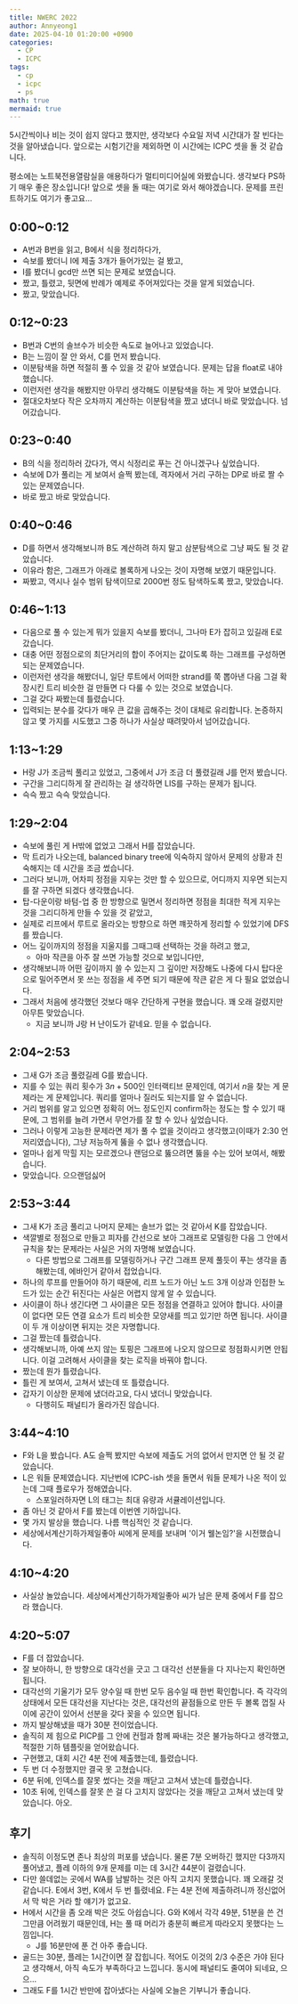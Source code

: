 ```yaml
---
title: NWERC 2022
author: Annyeong1
date: 2025-04-10 01:20:00 +0900
categories:
  - CP
  - ICPC
tags:
  - cp
  - icpc
  - ps
math: true
mermaid: true
---
```

5시간씩이나 비는 것이 쉽지 않다고 했지만, 생각보다 수요일 저녁 시간대가 잘 빈다는 것을 알아냈습니다. 앞으로는 시험기간을 제외하면 이 시간에는 ICPC 셋을 돌 것 같습니다.

평소에는 노트북전용열람실을 애용하다가 멀티미디어실에 와봤습니다. 생각보다 PS하기 매우 좋은 장소입니다! 앞으로 셋을 돌 때는 여기로 와서 해야겠습니다. 문제를 프린트하기도 여기가 좋고요...

## 0:00~0:12
- A번과 B번을 읽고, B에서 식을 정리하다가,
- 슥보를 봤더니 I에 제출 3개가 들어가있는 걸 봤고,
- I를 봤더니 gcd만 쓰면 되는 문제로 보였습니다.
- 짰고, 틀렸고, 뒷면에 반례가 예제로 주어져있다는 것을 알게 되었습니다.
- 짰고, 맞았습니다.

## 0:12~0:23
- B번과 C번의 솔브수가 비슷한 속도로 늘어나고 있었습니다.
- B는 느낌이 잘 안 와서, C를 먼저 봤습니다.
- 이분탐색을 하면 적절히 풀 수 있을 것 같아 보였습니다. 문제는 답을 float로 내야 했습니다.
- 이런저런 생각을 해봤지만 아무리 생각해도 이분탐색을 하는 게 맞아 보였습니다.
- 절대오차보다 작은 오차까지 계산하는 이분탐색을 짰고 냈더니 바로 맞았습니다. 넘어갔습니다.

## 0:23~0:40
- B의 식을 정리하러 갔다가, 역시 식정리로 푸는 건 아니겠구나 싶었습니다.
- 슥보에 D가 풀리는 게 보여서 슬쩍 봤는데, 격자에서 거리 구하는 DP로 바로 짤 수 있는 문제였습니다.
- 바로 짰고 바로 맞았습니다.

## 0:40~0:46
- D를 하면서 생각해보니까 B도 계산하려 하지 말고 삼분탐색으로 그냥 짜도 될 것 같았습니다.
- 이유라 함은, 그래프가 아래로 볼록하게 나오는 것이 자명해 보였기 때문입니다.
- 짜봤고, 역시나 실수 범위 탐색이므로 2000번 정도 탐색하도록 짰고, 맞았습니다.

## 0:46~1:13
- 다음으로 풀 수 있는게 뭐가 있을지 슥보를 봤더니, 그나마 E가 잡히고 있길래 E로 갔습니다.
- 대충 어떤 정점으로의 최단거리의 합이 주어지는 값이도록 하는 그래프를 구성하면 되는 문제였습니다.
- 이런저런 생각을 해봤더니, 일단 루트에서 어떠한 strand를 쭉 뽑아낸 다음 그걸 확장시킨 트리 비슷한 걸 만들면 다 다룰 수 있는 것으로 보였습니다.
- 그걸 갖다 짜봤는데 틀렸습니다.
- 입력되는 분수를 갖다가 매우 큰 값을 곱해주는 것이 대체로 유리합니다. 논증하지 않고 몇 가지를 시도했고 그중 하나가 사실상 때려맞아서 넘어갔습니다.

## 1:13~1:29
- H랑 J가 조금씩 풀리고 있었고, 그중에서 J가 조금 더 풀렸길래 J를 먼저 봤습니다.
- 구간을 그리디하게 잘 관리하는 걸 생각하면 LIS를 구하는 문제가 됩니다.
- 슥슥 짰고 슥슥 맞았습니다.

## 1:29~2:04
- 슥보에 풀린 게 H밖에 없었고 그래서 H를 잡았습니다.
- 막 트리가 나오는데, balanced binary tree에 익숙하지 않아서 문제의 상황과 친숙해지는 데 시간을 조금 썼습니다.
- 그러다 보니까, 어차피 정점을 지우는 것만 할 수 있으므로, 어디까지 지우면 되는지를 잘 구하면 되겠다 생각했습니다.
- 탑-다운이랑 바텀-업 중 한 방향으로 밀면서 정리하면 정점을 최대한 적게 지우는 것을 그리디하게 만들 수 있을 것 같았고, 
- 실제로 리프에서 루트로 올라오는 방향으로 하면 꺠끗하게 정리할 수 있었기에 DFS를 짰습니다.
- 어느 깊이까지의 정점을 지울지를 그때그때 선택하는 것을 하려고 했고, 
	- 아마 작큰을 아주 잘 쓰면 가능할 것으로 보입니다만,
- 생각해보니까 어떤 깊이까지 쓸 수 있는지 그 깊이만 저장해도 나중에 다시 탑다운으로 밀어주면서 못 쓰는 정점을 세 주면 되기 때문에 작큰 같은 게 다 필요 없었습니다.
- 그래서 처음에 생각했던 것보다 매우 간단하게 구현을 했습니다. 꽤 오래 걸렸지만 아무튼 맞았습니다.
	- 지금 보니까 J랑 H 난이도가 같네요. 믿을 수 없습니다.

## 2:04~2:53
- 그새 G가 조금 풀렸길레 G를 봤습니다.
- 지를 수 있는 쿼리 횟수가 $3n+500$인 인터랙티브 문제인데, 여기서 $n$을 찾는 게 문제라는 게 문제입니다. 쿼리를 얼마나 질러도 되는지를 알 수 없습니다.
- 거리 범위를 알고 있으면 정확히 어느 정도인지 confirm하는 정도는 할 수 있기 때문에, 그 범위를 늘려 가면서 무언가를 잘 할 수 있나 싶었습니다.
- 그러나 이렇게 고능한 문제라면 제가 풀 수 없을 것이라고 생각했고(이때가 2:30 언저리였습니다), 그냥 저능하게 뚫을 수 없나 생각했습니다.
- 얼마나 쉽게 막힐 지는 모르겠으나 랜덤으로 뚫으려면 뚫을 수는 있어 보여서, 해봤습니다.
- 맞았습니다. 으으랜덤싫어

## 2:53~3:44
- 그새 K가 조금 풀리고 나머지 문제는 솔브가 없는 것 같아서 K를 잡았습니다.
- 색깔별로 정점으로 만들고 피자를 간선으로 보아 그래프로 모델링한 다음 그 안에서 규칙을 찾는 문제라는 사실은 거의 자명해 보였습니다.
	- 다른 방법으로 그래프를 모델링하거나 구간 그래프 문제 풀듯이 푸는 생각을 좀 해봤는데, 에바인거 같아서 접었습니다.
- 하나의 루프를 만들어야 하기 때문에, 리프 노드가 아닌 노드 3개 이상과 인접한 노드가 있는 순간 뒤진다는 사실은 어렵지 않게 알 수 있습니다.
- 사이클이 하나 생긴다면 그 사이클은 모든 정점을 연결하고 있어야 합니다. 사이클이 없다면 모든 연결 요소가 트리 비슷한 모양새를 띄고 있기만 하면 됩니다. 사이클이 두 개 이상이면 뒤지는 것은 자명합니다.
- 그걸 짰는데 틀렸습니다.
- 생각해보니까, 아예 쓰지 않는 토핑은 그래프에 나오지 않으므로 정점화시키면 안됩니다. 이걸 고려해서 사이클을 찾는 로직을 바꿔야 합니다.
- 짰는데 뭔가 틀렸습니다.
- 틀린 게 보여서, 고쳐서 냈는데 또 틀렸습니다.
- 갑자기 이상한 문제에 냈더라고요, 다시 냈더니 맞았습니다.
	- 다행히도 패널티가 올라가진 않습니다.

## 3:44~4:10
- F와 L을 봤습니다. A도 슬쩍 봤지만 슥보에 제출도 거의 없어서 만지면 안 될 것 같았습니다.
- L은 워들 문제였습니다. 지난번에 ICPC-ish 셋을 돌면서 워들 문제가 나온 적이 있는데 그때 플로우가 정해였습니다.
	- 스포일러하자면 L의 태그는 최대 유량과 서큘레이션입니다.
- 좀 아닌 것 같아서 F를 봤는데 이번엔 기하입니다.
- 몇 가지 발상을 했습니다. 나름 핵심적인 것 같습니다.
- 세상에서계산기하가제일좋아 씨에게 문제를 보내며 '이거 웰논임?'을 시전했습니다.

## 4:10~4:20
- 사실상 놀았습니다. 세상에서계산기하가제일좋아 씨가 남은 문제 중에서 F를 잡으라 했습니다.

## 4:20~5:07
- F를 더 잡았습니다.
- 잘 보아하니, 한 방향으로 대각선을 긋고 그 대각선 선분들을 다 지나는지 확인하면 됩니다.
- 대각선의 기울기가 모두 양수일 때 한번 모두 음수일 때 한번 확인합니다. 즉 각각의 상태에서 모든 대각선을 지난다는 것은, 대각선의 끝점들으로 만든 두 볼록 껍질 사이에 공간이 있어서 선분을 갖다 꽂을 수 있으면 됩니다.
- 까지 발상해냈을 때가 30분 전이었습니다.
- 솔직히 제 힘으로 PICP를 그 안에 컨헐과 함께 짜내는 것은 불가능하다고 생각했고, 적절한 기하 템플릿을 얻어왔습니다.
- 구현했고, 대회 시간 4분 전에 제출했는데, 틀렸습니다.
- 두 번 더 수정했지만 결국 못 고쳤습니다.
- 6분 뒤에, 인덱스를 잘못 썼다는 것을 깨닫고 고쳐서 냈는데 틀렸습니다.
- 10초 뒤에, 인덱스를 잘못 쓴 걸 다 고치지 않았다는 것을 깨닫고 고쳐서 냈는데 맞았습니다. 아오.

## 후기
- 솔직히 이정도면 존나 최상의 퍼포를 냈습니다. 물론 7분 오버하긴 했지만 다3까지 풀어냈고, 플레 이하의 9개 문제를 미는 데 3시간 44분이 걸렸습니다.
- 다만 쓸데없는 곳에서 WA를 남발하는 것은 아직 고치지 못했습니다. 꽤 오래갈 것 같습니다. E에서 3번, K에서 두 번 틀렸네요. F는 4분 전에 제출하려니까 정신없어서 막 박은 거라 할 얘기가 없고요.
- H에서 시간을 좀 오래 박은 것도 아쉽습니다. G와 K에서 각각 49분, 51분을 쓴 건 그만큼 어려웠기 때문인데, H는 풀 때 머리가 충분히 빠르게 따라오지 못했다는 느낌입니다.
	- J를 16분만에 푼 건 아주 좋습니다.
- 골드는 30분, 플레는 1시간이면 잘 잡힙니다. 적어도 이것의 2/3 수준은 가야 된다고 생각해서, 아직 속도가 부족하다고 느낍니다. 동시에 패널티도 줄여야 되네요, 으으...
- 그래도 F를 1시간 반만에 잡아냈다는 사실에 오늘은 기부니가 좋습니다.
